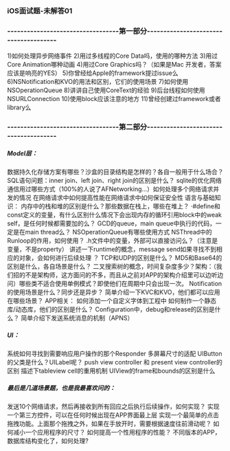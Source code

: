 ### iOS面试题-未解答01


### ----------------------------------第一部分--------------------------------------
 
 1)如何处理异步网络事件 
2)用过多线程的Core Data吗，使用的哪种方法
3)用过Core Animation哪种动画 
4)用过Core Graphics吗？（如果是Mac 开发者，答案应该是响亮的YES）
5)你曾经给Apple的framework提过issue么
6)NSNotification和KVO的用法和区别，它们的使用场景
7)如何使用NSOperationQueue
8)讲讲自己使用CoreText的经验
9)后台线程如何使用NSURLConnection
10)使用block应该注意的地方
11)曾经创建过framework或者library么



### ----------------------------------第二部分--------------------------------------

##### Model层：

数据持久化存储方案有哪些？沙盒的目录结构是怎样的？各自一般用于什么场合？
SQL语句问题：inner join、left join、right join的区别是什么？
sqlite的优化网络通信用过哪些方式（100%的人说了AFNetworking…）如何处理多个网络请求并发的情况
在网络请求中如何提高性能在网络请求中如何保证安全性 语言与基础知识：
内存中的栈和堆的区别是什么？那些数据在栈上，哪些在堆上？
·#define和const定义的变量，有什么区别什么情况下会出现内存的循环引用block中的weak self，是任何时候都需要加的么？
GCD的queue，main queue中执行的代码，一定是在main thread么？
NSOperationQueue有哪些使用方式
NSThread中的Runloop的作用，如何使用？
.h文件中的变量，外部可以直接访问么？（注意是变量，不是property）
讲述一下runtime的概念，message send如果寻找不到相应的对象，会如何进行后续处理 ？
TCP和UDP的区别是什么？
MD5和Base64的区别是什么，各自场景是什么？
二叉搜索树的概念，时间复杂度多少？架构：（我们招的不是架构师，这方面问的不多，而且从之前对APP的架构介绍里可以边听边问）哪些类不适合使用单例模式？即使他们在周期中只会出现一次。
Notification的使用场景是什么？同步还是异步？
简单介绍一下KVC和KVO，他们都可以应用在哪些场景？ APP相关：
如何添加一个自定义字体到工程中
如何制作一个静态库/动态库，他们的区别是什么？
Configuration中，debug和release的区别是什么？
简单介绍下发送系统消息的机制（APNS）

##### UI：

系统如何寻找到需要响应用户操作的那个Responder
多屏幕尺寸的适配
UIButton的父类是什么？UILabel呢？
push view controller 和 present view controller的区别
描述下tableview cell的重用机制
UIView的frame和bounds的区别是什么

#####  最后是几道场景题，也是我最喜欢问的：

发送10个网络请求，然后再接收到所有回应之后执行后续操作，如何实现？
实现一个第三方控件，可以在任何时候出现在APP界面最上层
实现一个最简单的点击拖拽功能。上面那个拖拽之外，如果在手放开时，需要根据速度往前滑动呢？
如何减小一个应用程序的尺寸？
如何提高一个性用程序的性能？
不同版本的APP，数据库结构变化了，如何处理?








































